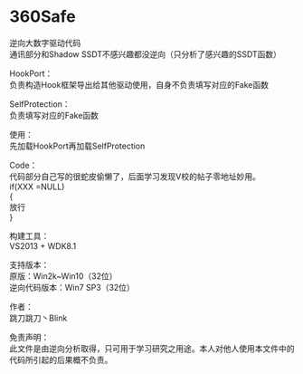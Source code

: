 # 360Safe
逆向大数字驱动代码                    
通讯部分和Shadow SSDT不感兴趣都没逆向（只分析了感兴趣的SSDT函数）        

HookPort：      
负责构造Hook框架导出给其他驱动使用，自身不负责填写对应的Fake函数

SelfProtection：     
负责填写对应的Fake函数

使用：          
先加载HookPort再加载SelfProtection    

Code：      
代码部分自己写的很蛇皮偷懒了，后面学习发现V校的帖子零地址妙用。     
if(XXX =NULL)     
{     
   放行    
}    

构建工具：    
VS2013 + WDK8.1

支持版本：                  
原版：Win2k~Win10（32位）                    
逆向代码版本：Win7 SP3（32位）                 

作者：         
跳刀跳刀丶Blink                               

免责声明：                     
此文件是由逆向分析取得，只可用于学习研究之用途。本人对他人使用本文件中的代码所引起的后果概不负责。           
  
 
